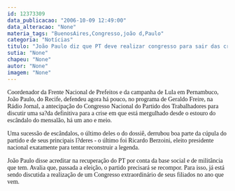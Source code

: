 ```yaml
---
id: 12373309
data_publicacao: "2006-10-09 12:49:00"
data_alteracao: "None"
materia_tags: "BuenosAires,Congresso,joão d,Paulo"
categoria: "Notícias"
titulo: "João Paulo diz que PT deve realizar congresso para sair das crises"
sutia: "None"
chapeu: "None"
autor: "None"
imagem: "None"
---
```

<p><P><FONT face=Verdana>Coordenador da Frente Nacional de Prefeitos e da campanha de Lula em Pernambuco, João Paulo, do Recife, defendeu agora há pouco, no programa de Geraldo Freire, na Rádio Jornal, a antecipação do Congresso Nacional do Partido dos Trabalhadores para discutir uma sa?da definitiva para a crise em que está mergulhado desde o estouro do escândalo do mensalão, há um ano e meio.</FONT></P></p>
<p><P><FONT face=Verdana>Uma sucessão de escândalos, o último deles o do dossiê, derrubou boa parte da cúpula do partido e de seus principais l?deres - o último foi Ricardo Berzoini, eleito presidente nacional exatamente para tentar reconstruir a legenda.</FONT></P></p>
<p><P><FONT face=Verdana>João Paulo disse acreditar na recuperação do PT por conta da base social e de militância que tem. Avalia&nbsp;que, passada a eleição, o partido precisará se recompor. Para isso, já está sendo discutida a realização de um Congresso extraordinário de seus filiados no ano que vem.</FONT></P> </p>
